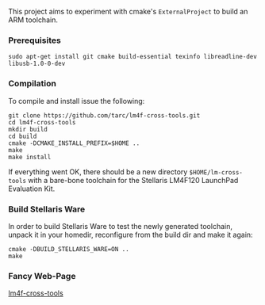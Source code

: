 This project aims to experiment with cmake's `ExternalProject` to build an ARM toolchain.

### Prerequisites

    sudo apt-get install git cmake build-essential texinfo libreadline-dev libusb-1.0-0-dev

### Compilation

To compile and install issue the following:

    git clone https://github.com/tarc/lm4f-cross-tools.git
    cd lm4f-cross-tools
    mkdir build
    cd build
    cmake -DCMAKE_INSTALL_PREFIX=$HOME ..
    make
    make install

If everything went OK, there should be a new directory `$HOME/lm-cross-tools` with a bare-bone toolchain for the Stellaris LM4F120 LaunchPad Evaluation Kit.

### Build Stellaris Ware

In order to build Stellaris Ware to test the newly generated toolchain, unpack it in your homedir, reconfigure from the build dir and make it again:

    cmake -DBUILD_STELLARIS_WARE=ON ..
    make

### Fancy Web-Page

[lm4f-cross-tools](https://tarc.github.io/lm4f-cross-tools "ml4f-cross-tools page")
